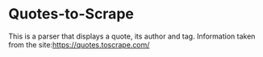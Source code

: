 # Quotes-to-Scrape
This is a parser that displays a quote, its author and tag. Information taken from the site:https://quotes.toscrape.com/
